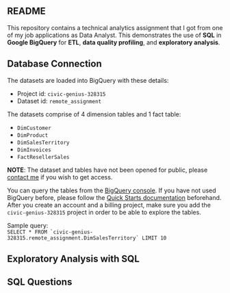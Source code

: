 ##  README

This repository contains a technical analytics assignment that I got from one of my job applications as Data Analyst.
This demonstrates the use of **SQL** in **Google BigQuery** for **ETL**, **data quality profiling**, and **exploratory analysis**.

## Database Connection

The datasets are loaded into BigQuery with these details:
- Project id: `civic-genius-328315`
- Dataset id: `remote_assignment`

The datasets comprise of 4 dimension tables and 1 fact table:
- `DimCustomer`
- `DimProduct`
- `DimSalesTerritory`
- `DimInvoices`
- `FactResellerSales`

**NOTE**: The dataset and tables have not been opened for public, please [contact me](mailto:immanuel.ambhara@gmail.com) if you wish to get access.

You can query the tables from the [BigQuery console](https://console.cloud.google.com/bigquery). If you have not used BigQuery before, please follow the [Quick Starts documentation](https://cloud.google.com/bigquery/docs/quickstarts) beforehand. After you create an account and a billing project, make sure you add the `civic-genius-328315` project in order to be able to explore the tables.

Sample query:  
```SELECT * FROM `civic-genius-328315.remote_assignment.DimSalesTerritory` LIMIT 10```

## Exploratory Analysis with SQL


## SQL Questions
